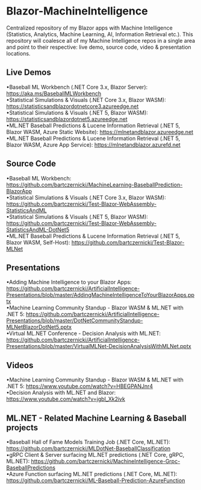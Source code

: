 # Blazor-MachineIntelligence
Centralized repository of my Blazor apps with Machine Intelligence (Statistics, Analytics, Machine Learning, AI, Information Retrieval etc.). This repository will coalesce all of my Machine Intelligence repos in a single area and point to their respective: live demo, source code, video & presentation locations.

## Live Demos
•Baseball ML Workbench (.NET Core 3.x, Blazor Server): https://aka.ms/BaseballMLWorkbench  
•Statistical Simulations & Visuals (.NET Core 3.x, Blazor WASM): https://statisticsandblazordotnetcore3.azureedge.net    
•Statistical Simulations & Visuals (.NET 5, Blazor WASM): https://statisticsandblazordotnet5.azureedge.net  
•ML.NET Baseball Predictions & Lucene Information Retrieval (.NET 5, Blazor WASM, Azure Static Website): https://mlnetandblazor.azureedge.net  
•ML.NET Baseball Predictions & Lucene Information Retrieval (.NET 5, Blazor WASM, Azure App Service): https://mlnetandblazor.azurefd.net  

## Source Code
•Baseball ML Workbench: https://github.com/bartczernicki/MachineLearning-BaseballPrediction-BlazorApp  
•Statistical Simulations & Visuals (.NET Core 3.x, Blazor WASM): https://github.com/bartczernicki/Test-Blazor-WebAssembly-StatisticsAndML  
•Statistical Simulations & Visuals (.NET 5, Blazor WASM): https://github.com/bartczernicki/Test-Blazor-WebAssembly-StatisticsAndML-DotNet5  
•ML.NET Baseball Predictions & Lucene Information Retrieval (.NET 5, Blazor WASM, Self-Host): https://github.com/bartczernicki/Test-Blazor-MLNet  

## Presentations
•Adding Machine Intelligence to your Blazor Apps: https://github.com/bartczernicki/ArtificialIntelligence-Presentations/blob/master/AddingMachineIntelligenceToYourBlazorApps.pptx  
•Machine Learning Community Standup - Blazor WASM & ML.NET with .NET 5: https://github.com/bartczernicki/ArtificialIntelligence-Presentations/blob/master/DotNetCommunityStandup-MLNetBlazorDotNet5.pptx  
•Virtual ML.NET Conference - Decision Analysis with ML.NET: https://github.com/bartczernicki/ArtificialIntelligence-Presentations/blob/master/VirtualMLNet-DecisionAnalysisWithMLNet.pptx  

## Videos
•Machine Learning Community Standup - Blazor WASM & ML.NET with .NET 5: https://www.youtube.com/watch?v=HBEGPANJnr4  
•Decision Analysis with ML.NET and Blazor: https://www.youtube.com/watch?v=jgbI_Xk2ivk  


## ML.NET - Related Machine Learning & Baseball projects
•Baseball Hall of Fame Models Training Job (.NET Core, ML.NET): https://github.com/bartczernicki/MLDotNet-BaseballClassification  
•gRPC Client & Server surfacing ML.NET predictions (.NET Core, gRPC, ML.NET): https://github.com/bartczernicki/MachineIntelligence-Grpc-BaseballPredictions  
•Azure Function surfacing ML.NET predictions (.NET Core, ML.NET): https://github.com/bartczernicki/ML-Baseball-Prediction-AzureFunction  
